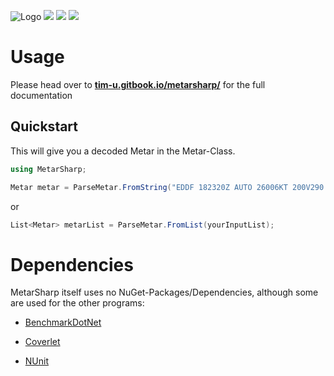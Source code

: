 ![Logo](https://i.imgur.com/YCTLglq.png)
![](https://shields.io/nuget/v/MetarSharp)
![](https://img.shields.io/github/v/release/Tim-Unger/MetarSharp)
![](https://shields.io/github/license/Tim-Unger/MetarSharp)

# Usage

Please head over to [**tim-u.gitbook.io/metarsharp/**](https://tim-u.gitbook.io/metarsharp/) for the full documentation

## Quickstart

This will give you a decoded Metar in the Metar-Class.

```cs
using MetarSharp;
```
 
 
```cs
Metar metar = ParseMetar.FromString("EDDF 182320Z AUTO 26006KT 200V290 CAVOK 09/06 Q1016 NOSIG");
```

or

```cs
List<Metar> metarList = ParseMetar.FromList(yourInputList);
```

# Dependencies

MetarSharp itself uses no NuGet-Packages/Dependencies, although some are used for the other programs:

- [BenchmarkDotNet](https://github.com/dotnet/BenchmarkDotNet)

- [Coverlet](https://github.com/coverlet-coverage/coverlet)

- [NUnit](https://github.com/nunit/nunit)
